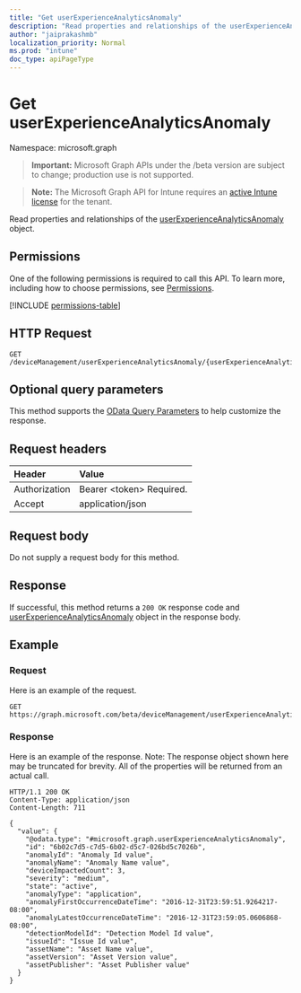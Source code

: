 ```yaml
---
title: "Get userExperienceAnalyticsAnomaly"
description: "Read properties and relationships of the userExperienceAnalyticsAnomaly object."
author: "jaiprakashmb"
localization_priority: Normal
ms.prod: "intune"
doc_type: apiPageType
---
```


# Get userExperienceAnalyticsAnomaly

Namespace: microsoft.graph

> **Important:** Microsoft Graph APIs under the /beta version are subject to change; production use is not supported.

> **Note:** The Microsoft Graph API for Intune requires an [active Intune license](https://go.microsoft.com/fwlink/?linkid=839381) for the tenant.

Read properties and relationships of the [userExperienceAnalyticsAnomaly](../resources/intune-devices-userexperienceanalyticsanomaly.md) object.

## Permissions
One of the following permissions is required to call this API. To learn more, including how to choose permissions, see [Permissions](/graph/permissions-reference).

<!-- { "blockType": "permissions", "name": "intune_devices_userexperienceanalyticsanomaly_get" } -->
[!INCLUDE [permissions-table](../includes/permissions/intune-devices-userexperienceanalyticsanomaly-get-permissions.md)]

## HTTP Request
<!-- {
  "blockType": "ignored"
}
-->
``` http
GET /deviceManagement/userExperienceAnalyticsAnomaly/{userExperienceAnalyticsAnomalyId}
```

## Optional query parameters
This method supports the [OData Query Parameters](/graph/query-parameters) to help customize the response.

## Request headers
|Header|Value|
|:---|:---|
|Authorization|Bearer &lt;token&gt; Required.|
|Accept|application/json|

## Request body
Do not supply a request body for this method.

## Response
If successful, this method returns a `200 OK` response code and [userExperienceAnalyticsAnomaly](../resources/intune-devices-userexperienceanalyticsanomaly.md) object in the response body.

## Example

### Request
Here is an example of the request.
``` http
GET https://graph.microsoft.com/beta/deviceManagement/userExperienceAnalyticsAnomaly/{userExperienceAnalyticsAnomalyId}
```

### Response
Here is an example of the response. Note: The response object shown here may be truncated for brevity. All of the properties will be returned from an actual call.
``` http
HTTP/1.1 200 OK
Content-Type: application/json
Content-Length: 711

{
  "value": {
    "@odata.type": "#microsoft.graph.userExperienceAnalyticsAnomaly",
    "id": "6b02c7d5-c7d5-6b02-d5c7-026bd5c7026b",
    "anomalyId": "Anomaly Id value",
    "anomalyName": "Anomaly Name value",
    "deviceImpactedCount": 3,
    "severity": "medium",
    "state": "active",
    "anomalyType": "application",
    "anomalyFirstOccurrenceDateTime": "2016-12-31T23:59:51.9264217-08:00",
    "anomalyLatestOccurrenceDateTime": "2016-12-31T23:59:05.0606868-08:00",
    "detectionModelId": "Detection Model Id value",
    "issueId": "Issue Id value",
    "assetName": "Asset Name value",
    "assetVersion": "Asset Version value",
    "assetPublisher": "Asset Publisher value"
  }
}
```
